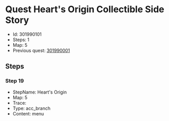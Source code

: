 # Quest Heart's Origin Collectible Side Story

- Id: 301990101
- Steps: 1
- Map: 5
- Previous quest: [301990001](301990001.md)

## Steps

### Step 19
- StepName:  Heart's Origin
- Map:  5
- Trace:  
- Type:  acc_branch
- Content:  menu


